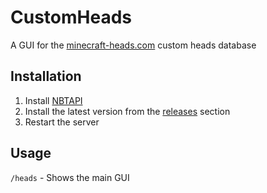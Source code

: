 # CustomHeads
A GUI for the [minecraft-heads.com](https://minecraft-heads.com) custom heads database

## Installation
1. Install [NBTAPI](https://www.spigotmc.org/resources/nbt-api.7939/)
2. Install the latest version from the [releases](https://github.com/lleyton/CustomHeads/releases) section
3. Restart the server

## Usage
`/heads` - Shows the main GUI
